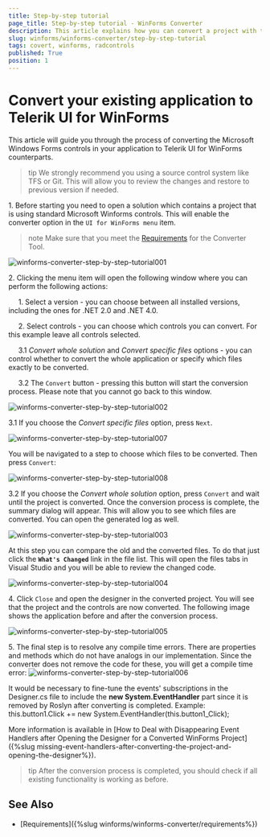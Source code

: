 ```yaml
---
title: Step-by-step tutorial
page_title: Step-by-step tutorial - WinForms Converter
description: This article explains how you can convert a project with the winforms converter.
slug: winforms/winforms-converter/step-by-step-tutorial
tags: covert, winforms, radcontrols
published: True
position: 1
---
```


# Convert your existing application to Telerik UI for WinForms

This article will guide you through the process of converting the Microsoft Windows Forms controls in your application to Telerik UI for WinForms counterparts. 

>tip We strongly recommend you using a source control system like TFS or Git. This will allow you to review the changes and restore to previous version if needed. 


1\. Before starting you need to open a solution which contains a project that is using standard Microsoft Winforms controls. This will enable the converter option in the `UI for WinForms menu` item.

>note Make sure that you meet the [Requirements](https://docs.telerik.com/devtools/winforms/winforms-converter/requirements) for the Converter Tool.

![winforms-converter-step-by-step-tutorial001](images/winforms-converter-step-by-step-tutorial001.png)

2\. Clicking the menu item will open the following window where you can perform the following actions: 

&nbsp;&nbsp;&nbsp;&nbsp;&nbsp;1\. Select a version - you can choose between all installed versions, including the ones for .NET 2.0 and .NET 4.0.

&nbsp;&nbsp;&nbsp;&nbsp;&nbsp;2\. Select controls - you can choose which controls you can convert. For this example leave all controls selected.  

&nbsp;&nbsp;&nbsp;&nbsp;&nbsp;3\.1 *Convert whole solution* and *Convert specific files* options - you can control whether to convert the whole application or specify which files exactly to be converted. 

&nbsp;&nbsp;&nbsp;&nbsp;&nbsp;3\.2 The `Convert` button - pressing this button will start the conversion process. Please note that you cannot go back to this window.  

![winforms-converter-step-by-step-tutorial002](images/winforms-converter-step-by-step-tutorial002.png)

3\.1 If you choose the *Convert specific files* option, press `Next`.

![winforms-converter-step-by-step-tutorial007](images/winforms-converter-step-by-step-tutorial007.png)

You will be navigated to a step to choose which files to be converted. Then press `Convert`:

![winforms-converter-step-by-step-tutorial008](images/winforms-converter-step-by-step-tutorial008.png)

3\.2 If you choose the *Convert whole solution* option, press `Convert` and wait until the project is converted. Once the conversion process is complete, the summary dialog will appear. This will allow you to see which files are converted. You can open the generated log as well.

![winforms-converter-step-by-step-tutorial003](images/winforms-converter-step-by-step-tutorial003.png)

At this step you can compare the old and the converted files. To do that just click the __`What's Changed`__ link in the file list. This will open the files tabs in Visual Studio and you will be able to review the changed code.

![winforms-converter-step-by-step-tutorial004](images/winforms-converter-step-by-step-tutorial004.png)

4\. Click `Close` and open the designer in the converted project. You will see that the project and the controls are now converted. The following image shows the application before and after the conversion process.

![winforms-converter-step-by-step-tutorial005](images/winforms-converter-step-by-step-tutorial005.png)

5\. The final step is to resolve any compile time errors. There are properties and methods which do not have analogs in our implementation. Since the converter does not remove the code for these, you will get a compile time error:
    ![winforms-converter-step-by-step-tutorial006](images/winforms-converter-step-by-step-tutorial006.png)

It would be necessary to fine-tune the events' subscriptions in the Designer.cs file to include the **new System.EventHandler** part since it is removed by Roslyn after converting is completed.
Example: this.button1.Click += new System.EventHandler(this.button1_Click);

More information is available in [How to Deal with Disappearing Event Handlers after Opening the Designer for a Converted WinForms Project]({%slug missing-event-handlers-after-converting-the-project-and-opening-the-designer%}).

>tip After the conversion process is completed, you should check if all existing functionality is working as before.


## See Also

* [Requirements]({%slug winforms/winforms-converter/requirements%})
